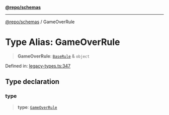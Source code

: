 [**@repo/schemas**](../README.md)

***

[@repo/schemas](../README.md) / GameOverRule

# Type Alias: GameOverRule

> **GameOverRule**: [`BaseRule`](BaseRule.md) & `object`

Defined in: [legacy-types.ts:347](https://github.com/alexqguo/drinking-board-game-v3/blob/c1651f3f11d4ae3776e0b160a33032601da6e0ad/packages/schemas/src/legacy-types.ts#L347)

## Type declaration

### type

> **type**: [`GameOverRule`](../enumerations/RuleType.md#gameoverrule)
